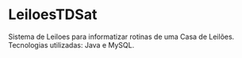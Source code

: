 # LeiloesTDSat
Sistema de Leiloes para informatizar rotinas de uma Casa de Leilões.
Tecnologias utilizadas: Java e MySQL.
